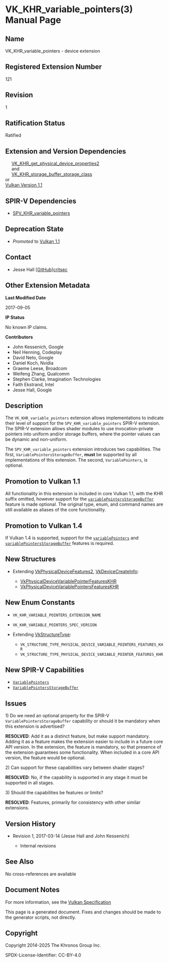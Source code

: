# VK\_KHR\_variable\_pointers(3) Manual Page

## Name

VK\_KHR\_variable\_pointers - device extension



## [](#_registered_extension_number)Registered Extension Number

121

## [](#_revision)Revision

1

## [](#_ratification_status)Ratification Status

Ratified

## [](#_extension_and_version_dependencies)Extension and Version Dependencies

     [VK\_KHR\_get\_physical\_device\_properties2](https://registry.khronos.org/vulkan/specs/latest/man/html/VK_KHR_get_physical_device_properties2.html)  
     and  
     [VK\_KHR\_storage\_buffer\_storage\_class](https://registry.khronos.org/vulkan/specs/latest/man/html/VK_KHR_storage_buffer_storage_class.html)  
or  
[Vulkan Version 1.1](#versions-1.1)

## [](#_spir_v_dependencies)SPIR-V Dependencies

- [SPV\_KHR\_variable\_pointers](https://github.khronos.org/SPIRV-Registry/extensions/KHR/SPV_KHR_variable_pointers.html)

## [](#_deprecation_state)Deprecation State

- *Promoted* to [Vulkan 1.1](https://registry.khronos.org/vulkan/specs/latest/html/vkspec.html#versions-1.1-promotions)

## [](#_contact)Contact

- Jesse Hall [\[GitHub\]critsec](https://github.com/KhronosGroup/Vulkan-Docs/issues/new?body=%5BVK_KHR_variable_pointers%5D%20%40critsec%0A%2AHere%20describe%20the%20issue%20or%20question%20you%20have%20about%20the%20VK_KHR_variable_pointers%20extension%2A)

## [](#_other_extension_metadata)Other Extension Metadata

**Last Modified Date**

2017-09-05

**IP Status**

No known IP claims.

**Contributors**

- John Kessenich, Google
- Neil Henning, Codeplay
- David Neto, Google
- Daniel Koch, Nvidia
- Graeme Leese, Broadcom
- Weifeng Zhang, Qualcomm
- Stephen Clarke, Imagination Technologies
- Faith Ekstrand, Intel
- Jesse Hall, Google

## [](#_description)Description

The `VK_KHR_variable_pointers` extension allows implementations to indicate their level of support for the `SPV_KHR_variable_pointers` SPIR-V extension. The SPIR-V extension allows shader modules to use invocation-private pointers into uniform and/or storage buffers, where the pointer values can be dynamic and non-uniform.

The `SPV_KHR_variable_pointers` extension introduces two capabilities. The first, `VariablePointersStorageBuffer`, **must** be supported by all implementations of this extension. The second, `VariablePointers`, is optional.

## [](#_promotion_to_vulkan_1_1)Promotion to Vulkan 1.1

All functionality in this extension is included in core Vulkan 1.1, with the KHR suffix omitted, however support for the [`variablePointersStorageBuffer`](https://registry.khronos.org/vulkan/specs/latest/html/vkspec.html#features-variablePointersStorageBuffer) feature is made optional. The original type, enum, and command names are still available as aliases of the core functionality.

## [](#_promotion_to_vulkan_1_4)Promotion to Vulkan 1.4

If Vulkan 1.4 is supported, support for the [`variablePointers`](https://registry.khronos.org/vulkan/specs/latest/html/vkspec.html#features-variablePointers) and [`variablePointersStorageBuffer`](https://registry.khronos.org/vulkan/specs/latest/html/vkspec.html#features-variablePointersStorageBuffer) features is required.

## [](#_new_structures)New Structures

- Extending [VkPhysicalDeviceFeatures2](https://registry.khronos.org/vulkan/specs/latest/man/html/VkPhysicalDeviceFeatures2.html), [VkDeviceCreateInfo](https://registry.khronos.org/vulkan/specs/latest/man/html/VkDeviceCreateInfo.html):
  
  - [VkPhysicalDeviceVariablePointerFeaturesKHR](https://registry.khronos.org/vulkan/specs/latest/man/html/VkPhysicalDeviceVariablePointerFeaturesKHR.html)
  - [VkPhysicalDeviceVariablePointersFeaturesKHR](https://registry.khronos.org/vulkan/specs/latest/man/html/VkPhysicalDeviceVariablePointersFeaturesKHR.html)

## [](#_new_enum_constants)New Enum Constants

- `VK_KHR_VARIABLE_POINTERS_EXTENSION_NAME`
- `VK_KHR_VARIABLE_POINTERS_SPEC_VERSION`
- Extending [VkStructureType](https://registry.khronos.org/vulkan/specs/latest/man/html/VkStructureType.html):
  
  - `VK_STRUCTURE_TYPE_PHYSICAL_DEVICE_VARIABLE_POINTERS_FEATURES_KHR`
  - `VK_STRUCTURE_TYPE_PHYSICAL_DEVICE_VARIABLE_POINTER_FEATURES_KHR`

## [](#_new_spir_v_capabilities)New SPIR-V Capabilities

- [`VariablePointers`](https://registry.khronos.org/vulkan/specs/latest/html/vkspec.html#spirvenv-capabilities-table-VariablePointers)
- [`VariablePointersStorageBuffer`](https://registry.khronos.org/vulkan/specs/latest/html/vkspec.html#spirvenv-capabilities-table-VariablePointersStorageBuffer)

## [](#_issues)Issues

1\) Do we need an optional property for the SPIR-V `VariablePointersStorageBuffer` capability or should it be mandatory when this extension is advertised?

**RESOLVED**: Add it as a distinct feature, but make support mandatory. Adding it as a feature makes the extension easier to include in a future core API version. In the extension, the feature is mandatory, so that presence of the extension guarantees some functionality. When included in a core API version, the feature would be optional.

2\) Can support for these capabilities vary between shader stages?

**RESOLVED**: No, if the capability is supported in any stage it must be supported in all stages.

3\) Should the capabilities be features or limits?

**RESOLVED**: Features, primarily for consistency with other similar extensions.

## [](#_version_history)Version History

- Revision 1, 2017-03-14 (Jesse Hall and John Kessenich)
  
  - Internal revisions

## [](#_see_also)See Also

No cross-references are available

## [](#_document_notes)Document Notes

For more information, see the [Vulkan Specification](https://registry.khronos.org/vulkan/specs/latest/html/vkspec.html#VK_KHR_variable_pointers)

This page is a generated document. Fixes and changes should be made to the generator scripts, not directly.

## [](#_copyright)Copyright

Copyright 2014-2025 The Khronos Group Inc.

SPDX-License-Identifier: CC-BY-4.0